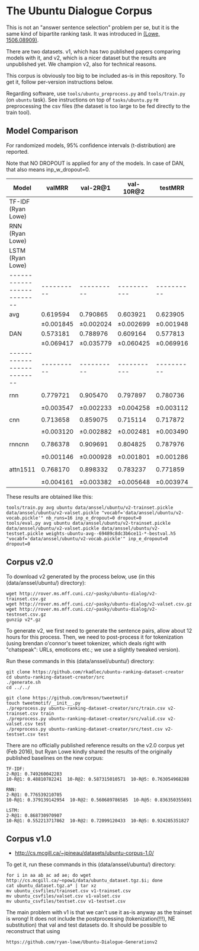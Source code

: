 The Ubuntu Dialogue Corpus
==========================

This is not an "answer sentence selection" problem per se, but it is the same
kind of bipartite ranking task.  It was introduced in [(Lowe, 1506.08909)](http://arxiv.org/abs/1506.08909).

There are two datasets.  v1, which has two published papers comparing models
with it, and v2, which is a nicer dataset but the results are unpublished yet.
We champion v2, also for technical reasons.

This corpus is obviously too big to be included as-is in this repository.
To get it, follow per-version instructions below.

Regarding software, use ``tools/ubuntu_preprocess.py`` and ``tools/train.py``
(on ``ubuntu`` task).
See instructions on top of ``tasks/ubuntu.py`` re preprocessing
the csv files (the dataset is too large to be fed directly to the
train tool).

Model Comparison
----------------

For randomized models, 95% confidence intervals (t-distribution) are reported.

Note that NO DROPOUT is applied for any of the models.  In case of DAN, that
also means inp_w_dropout=0.

| Model                    | valMRR   | val-2R@1 | val-10R@2 | testMRR  | test-2R@1 | test-10R@2 | settings
|--------------------------|----------|----------|-----------|----------|-----------|------------|---------
| TF-IDF (Ryan Lowe)       |          |          |           |          | 0.749260  | 0.587315   | personal communication
| RNN (Ryan Lowe)          |          |          |           |          | 0.776539  | 0.560689   | personal communication
| LSTM (Ryan Lowe)         |          |          |           |          | 0.868731  | 0.720991   | personal communication
|--------------------------|----------|----------|-----------|----------|-----------|------------|---------
| avg                      | 0.619594 | 0.790865 | 0.603921  | 0.623905 | 0.793301  | 0.608480   |
|                          |±0.001845 |±0.002024 |±0.002699  |±0.001948 |±0.002199  |±0.002341   |
| DAN                      | 0.573181 | 0.788976 | 0.609164  | 0.577813 | 0.791596  | 0.614717   | ``deep=2`` ``pact='relu'``
|                          |±0.069417 |±0.035779 |±0.060425  |±0.069916 |±0.035020  |±0.059468   |
|--------------------------|----------|----------|-----------|----------|-----------|------------|---------
| rnn                      | 0.779721 | 0.905470 | 0.797897  | 0.780736 | 0.906812  | 0.799088   | ``sdim=1`` ``pdim=1`` ``ptscorer=B.dot_ptscorer``
|                          |±0.003547 |±0.002233 |±0.004258  |±0.003112 |±0.001660  |±0.003981   |
| cnn                      | 0.713658 | 0.859075 | 0.715114  | 0.717872 | 0.863471  | 0.720686   | ``pdim=1`` ``ptscorer=B.dot_ptscorer``
|                          |±0.003120 |±0.002882 |±0.002481  |±0.003490 |±0.001821  |±0.005233   |
| rnncnn                   | 0.786378 | 0.909691 | 0.804825  | 0.787976 | 0.910895  | 0.808549   | ``sdim=1/2`` ``pdim=1`` ``ptscorer=B.dot_ptscorer``
|                          |±0.001146 |±0.000928 |±0.001801  |±0.001286 |±0.000801  |±0.001530   |
| attn1511                 | 0.768170 | 0.898332 | 0.783237  | 0.771859 | 0.901619  | 0.787969   | ``sdim=1/2`` ``cdim=1/2`` ``ptscorer=B.dot_ptscorer``
|                          |±0.004161 |±0.003382 |±0.005648  |±0.003974 |±0.002407  |±0.005307   |

These results are obtained like this:

	tools/train.py avg ubuntu data/anssel/ubuntu/v2-trainset.pickle data/anssel/ubuntu/v2-valset.pickle "vocabf='data/anssel/ubuntu/v2-vocab.pickle'" nb_runs=16 inp_e_dropout=0 dropout=0
	tools/eval.py avg ubuntu data/anssel/ubuntu/v2-trainset.pickle data/anssel/ubuntu/v2-valset.pickle data/anssel/ubuntu/v2-testset.pickle weights-ubuntu-avg--69489c8dc3b6ce11-*-bestval.h5 "vocabf='data/anssel/ubuntu/v2-vocab.pickle'" inp_e_dropout=0 dropout=0


Corpus v2.0
-----------

To download v2 generated by the process below, use (in this (data/anssel/ubuntu/)
directory):

	wget http://rover.ms.mff.cuni.cz/~pasky/ubuntu-dialog/v2-trainset.csv.gz
	wget http://rover.ms.mff.cuni.cz/~pasky/ubuntu-dialog/v2-valset.csv.gz
	wget http://rover.ms.mff.cuni.cz/~pasky/ubuntu-dialog/v2-testnset.csv.gz
	gunzip v2*.gz

To generate v2, we first need to generate the sentence pairs, allow about 12
hours for this process.  Then, we need to post-process it for tokenization
(using brendan o'connor's tweet tokenizer, which deals right with "chatspeak":
URLs, emoticons etc.; we use a slightly tweaked version).

Run these commands in this (data/anssel/ubuntu/) directory:

	git clone https://github.com/rkadlec/ubuntu-ranking-dataset-creator
	cd ubuntu-ranking-dataset-creator/src
	./generate.sh
	cd ../../

	git clone https://github.com/brmson/tweetmotif
	touch tweetmotif/__init__.py
	./preprocess.py ubuntu-ranking-dataset-creator/src/train.csv v2-trainset.csv train
	./preprocess.py ubuntu-ranking-dataset-creator/src/valid.csv v2-valset.csv test
	./preprocess.py ubuntu-ranking-dataset-creator/src/test.csv v2-testset.csv test

There are no officially published reference results on the v2.0 corpus yet
(Feb 2016), but Ryan Lowe kindly shared the results of the originally published
baselines on the new corpus:

	TF-IDF:
	2-R@1: 0.749260042283
	10-R@1: 0.48810782241  10-R@2: 0.587315010571  10-R@5: 0.763054968288

	RNN:
	2-R@1: 0.776539210705
	10-R@1: 0.379139142954  10-R@2: 0.560689786585  10-R@5: 0.836350355691

	LSTM:
	2-R@1: 0.868730970907
	10-R@1: 0.552213717862  10-R@2: 0.72099120433  10-R@5: 0.924285351827


Corpus v1.0
-----------

  * http://cs.mcgill.ca/~jpineau/datasets/ubuntu-corpus-1.0/

To get it, run these commands in this (data/anssel/ubuntu/) directory:

	for i in aa ab ac ad ae; do wget http://cs.mcgill.ca/~npow1/data/ubuntu_dataset.tgz.$i; done
	cat ubuntu_dataset.tgz.a* | tar xz
	mv ubuntu_csvfiles/trainset.csv v1-trainset.csv
	mv ubuntu_csvfiles/valset.csv v1-valset.csv
	mv ubuntu_csvfiles/testset.csv v1-testset.csv

The main problem with v1 is that we can't use it as-is anyway as the trainset
is wrong!  It does not include the postprocessing (tokenization(!!!), NE
substitution) that val and test datasets do.  It should be possible to
reconstruct that using

	https://github.com/ryan-lowe/Ubuntu-Dialogue-Generationv2
